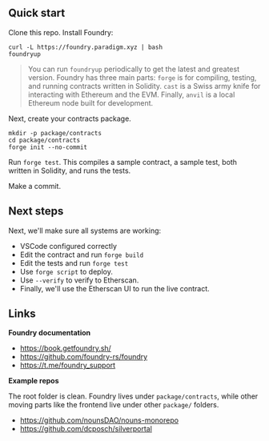 ## Quick start

Clone this repo. Install Foundry:

```
curl -L https://foundry.paradigm.xyz | bash
foundryup
```

> You can run `foundryup` periodically to get the latest and greatest version.
> Foundry has three main parts: `forge` is for compiling, testing, and running
> contracts written in Solidity. `cast` is a Swiss army knife for interacting
> with Ethereum and the EVM. Finally, `anvil` is a local Ethereum node built for
> development.

Next, create your contracts package.

```
mkdir -p package/contracts
cd package/contracts
forge init --no-commit
```

Run `forge test`. This compiles a sample contract, a sample test, both written in Solidity, and runs the tests.

Make a commit.

## Next steps

Next, we'll make sure all systems are working:
- VSCode configured correctly
- Edit the contract and run `forge build`
- Edit the tests and run `forge test`
- Use `forge script` to deploy.
- Use `--verify` to verify to Etherscan.
- Finally, we'll use the Etherscan UI to run the live contract.


## Links

**Foundry documentation**

- https://book.getfoundry.sh/
- https://github.com/foundry-rs/foundry
- https://t.me/foundry_support

**Example repos**

The root folder is clean. Foundry lives under `package/contracts`, while
other moving parts like the frontend live under other `package/` folders.

- https://github.com/nounsDAO/nouns-monorepo
- https://github.com/dcposch/silverportal
